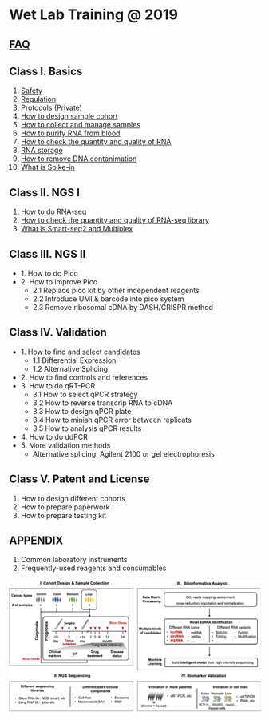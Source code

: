 # Wet Lab Training @ 2019

## [FAQ](faq.md)

## Class I. Basics

1. [Safety](../../wetlab\_safety.md) &#x20;
2. [Regulation](broken-reference)  &#x20;
3. [Protocols](https://github.com/lulab/intranet/blob/master/wetlab\_protocol/README.md) (Private)
4. [How to design sample cohort](class-1\_basics/4.how-to-design-sample-cohort.md)
5. [How to collect and manage samples](class-1\_basics/5.-how-to-collect-and-manage-samples.md)
6. [How to purify RNA from blood](class-1\_basics/6.-how-to-purify-rna-from-blood.md)
7. [How to check the quantity and quality of RNA](class-1\_basics/7.-how-to-check-the-quantity-and-quality-of-rna.md)
8. [RNA storage](class-1\_basics/8.-rna-storage.md)
9. [How to remove DNA contanimation](class-1\_basics/9.-how-to-remove-dna-contanimation.md)
10. [What is Spike-in](class-1\_basics/10.-what-is-spike-in.md)

## Class II. NGS I

1. [How to do RNA-seq](class-2\_ngs-i/how-to-do-rna-seq.md)
2. [How to check the quantity and quality of RNA-seq library](class-2\_ngs-i/how-to-check-the-quantity-and-quality-of-rna-seq-library.md)
3. [What is Smart-seq2 and Multiplex](class-2\_ngs-i/what-is-smart-seq2-and-multiplex.md)

## Class III. NGS II

* 1\. How to do Pico
* 2\. How to improve Pico
  * 2.1 Replace pico kit by other independent reagents
  * 2.2 Introduce UMI & barcode into pico system
  * 2.3 Remove ribosomal cDNA by DASH/CRISPR method

## Class IV. Validation

* 1\. How to find and select candidates
  * 1.1 Differential Expression
  * 1.2 Alternative Splicing
* 2\. How to find controls and references
* 3\. How to do qRT-PCR
  * 3.1 How to select qPCR strategy
  * 3.2 How to reverse transcrip RNA to cDNA
  * 3.3 How to design qPCR plate
  * 3.4 How to minish qPCR error between replicats
  * 3.5 How to analysis qPCR results
* 4\. How to do ddPCR
* 5\. More validation methods
  * Alternative splicing: Agilent 2100 or gel electrophoresis

## Class V. Patent and License

1. How to design different cohorts
2. How to prepare paperwork
3. How to prepare testing kit

## APPENDIX

1. Common laboratory instruments
2. Frequently-used reagents and consumables

![Framework](../../.gitbook/assets/framework.png)
